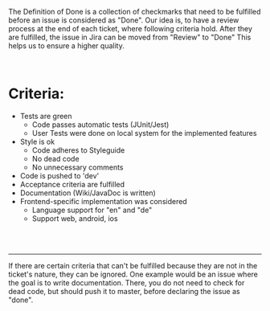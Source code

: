 The Definition of Done is a collection of checkmarks that need to be fulfilled before an issue is considered as "Done".
Our idea is, to have a review process at the end of each ticket, where following criteria hold.
After they are fulfilled, the issue in Jira can be moved from "Review" to "Done"
This helps us to ensure a higher quality.

<br>

# Criteria:

- Tests are green
  - Code passes automatic tests (JUnit/Jest)
  - User Tests were done on local system for the implemented features
- Style is ok
  - Code adheres to Styleguide
  - No dead code
  - No unnecessary comments
- Code is pushed to 'dev'
- Acceptance criteria are fulfilled
- Documentation (Wiki/JavaDoc is written)
- Frontend-specific implementation was considered
  - Language support for "en" and "de"
  - Support web, android, ios

<br>
<br>

---

If there are certain criteria that can't be fulfilled because they are not in the ticket's nature, they can be ignored.
One example would be an issue where the goal is to write documentation. There, you do not need to check for dead code, but should push it to master, before declaring the issue as "done".
